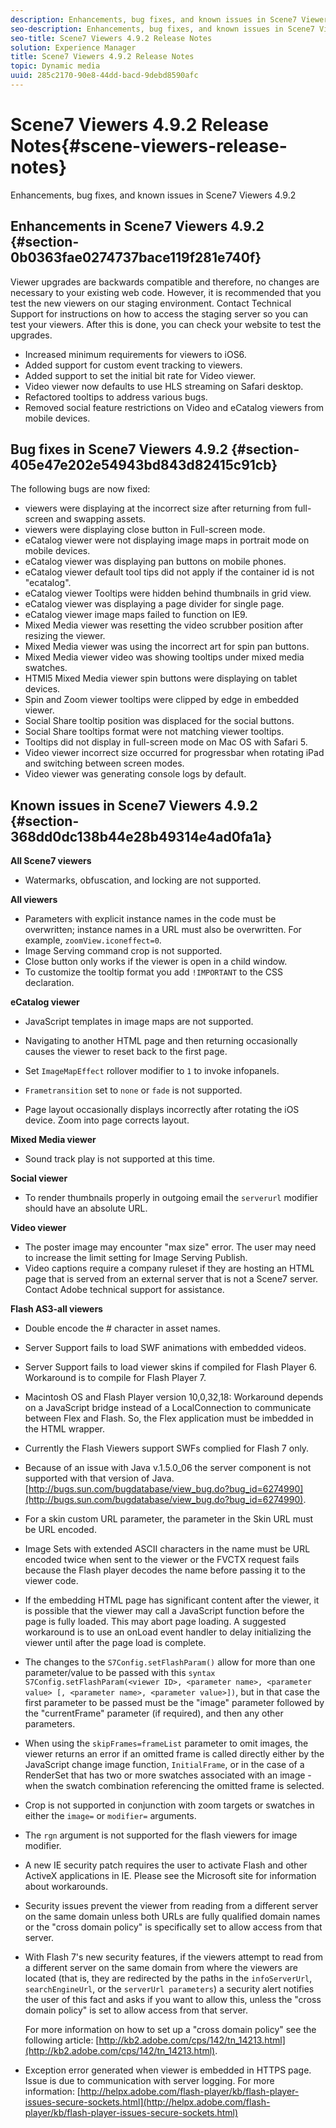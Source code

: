 ```yaml
---
description: Enhancements, bug fixes, and known issues in Scene7 Viewers 4.9.2
seo-description: Enhancements, bug fixes, and known issues in Scene7 Viewers 4.9.2
seo-title: Scene7 Viewers 4.9.2 Release Notes
solution: Experience Manager
title: Scene7 Viewers 4.9.2 Release Notes
topic: Dynamic media
uuid: 285c2170-90e8-44dd-bacd-9debd8590afc
---
```


# Scene7 Viewers 4.9.2 Release Notes{#scene-viewers-release-notes}

Enhancements, bug fixes, and known issues in Scene7 Viewers 4.9.2

## Enhancements in Scene7 Viewers 4.9.2 {#section-0b0363fae0274737bace119f281e740f}

Viewer upgrades are backwards compatible and therefore, no changes are necessary to your existing web code. However, it is recommended that you test the new viewers on our staging environment. Contact Technical Support for instructions on how to access the staging server so you can test your viewers. After this is done, you can check your website to test the upgrades.

* Increased minimum requirements for viewers to iOS6. 
* Added support for custom event tracking to viewers. 
* Added support to set the initial bit rate for Video viewer. 
* Video viewer now defaults to use HLS streaming on Safari desktop. 
* Refactored tooltips to address various bugs. 
* Removed social feature restrictions on Video and eCatalog viewers from mobile devices.

## Bug fixes in Scene7 Viewers 4.9.2 {#section-405e47e202e54943bd843d82415c91cb}

The following bugs are now fixed:

* viewers were displaying at the incorrect size after returning from full-screen and swapping assets. 
* viewers were displaying close button in Full-screen mode. 
* eCatalog viewer were not displaying image maps in portrait mode on mobile devices. 
* eCatalog viewer was displaying pan buttons on mobile phones. 
* eCatalog viewer default tool tips did not apply if the container id is not "ecatalog". 
* eCatalog viewer Tooltips were hidden behind thumbnails in grid view. 
* eCatalog viewer was displaying a page divider for single page. 
* eCatalog viewer image maps failed to function on IE9. 
* Mixed Media viewer was resetting the video scrubber position after resizing the viewer. 
* Mixed Media viewer was using the incorrect art for spin pan buttons. 
* Mixed Media viewer video was showing tooltips under mixed media swatches. 
* HTMl5 Mixed Media viewer spin buttons were displaying on tablet devices. 
* Spin and Zoom viewer tooltips were clipped by edge in embedded viewer. 
* Social Share tooltip position was displaced for the social buttons. 
* Social Share tooltips format were not matching viewer tooltips. 
* Tooltips did not display in full-screen mode on Mac OS with Safari 5. 
* Video viewer incorrect size occurred for progressbar when rotating iPad and switching between screen modes. 
* Video viewer was generating console logs by default.

## Known issues in Scene7 Viewers 4.9.2 {#section-368dd0dc138b44e28b49314e4ad0fa1a}

**All Scene7 viewers**

* Watermarks, obfuscation, and locking are not supported.

**All viewers**

* Parameters with explicit instance names in the code must be overwritten; instance names in a URL must also be overwritten. For example, `zoomView.iconeffect=0`. 
* Image Serving command crop is not supported. 
* Close button only works if the viewer is open in a child window. 
* To customize the tooltip format you add `!IMPORTANT` to the CSS declaration.

**eCatalog viewer**

* JavaScript templates in image maps are not supported. 
* Navigating to another HTML page and then returning occasionally causes the viewer to reset back to the first page. 
* Set `ImageMapEffect` rollover modifier to `1` to invoke infopanels. 

* `Frametransition` set to `none` or `fade` is not supported. 

* Page layout occasionally displays incorrectly after rotating the iOS device. Zoom into page corrects layout.

**Mixed Media viewer**

* Sound track play is not supported at this time.

**Social viewer**

* To render thumbnails properly in outgoing email the `serverurl` modifier should have an absolute URL.

**Video viewer**

* The poster image may encounter "max size" error. The user may need to increase the limit setting for Image Serving Publish. 
* Video captions require a company ruleset if they are hosting an HTML page that is served from an external server that is not a Scene7 server. Contact Adobe technical support for assistance.

**Flash AS3-all viewers**

* Double encode the # character in asset names. 
* Server Support fails to load SWF animations with embedded videos. 
* Server Support fails to load viewer skins if compiled for Flash Player 6. Workaround is to compile for Flash Player 7. 
* Macintosh OS and Flash Player version 10,0,32,18: Workaround depends on a JavaScript bridge instead of a LocalConnection to communicate between Flex and Flash. So, the Flex application must be imbedded in the HTML wrapper. 
* Currently the Flash Viewers support SWFs complied for Flash 7 only. 
* Because of an issue with Java v.1.5.0_06 the server component is not supported with that version of Java. [http://bugs.sun.com/bugdatabase/view_bug.do?bug_id=6274990](http://bugs.sun.com/bugdatabase/view_bug.do?bug_id=6274990). 
* For a skin custom URL parameter, the parameter in the Skin URL must be URL encoded. 
* Image Sets with extended ASCII characters in the name must be URL encoded twice when sent to the viewer or the FVCTX request fails because the Flash player decodes the name before passing it to the viewer code. 
* If the embedding HTML page has significant content after the viewer, it is possible that the viewer may call a JavaScript function before the page is fully loaded. This may abort page loading. A suggested workaround is to use an onLoad event handler to delay initializing the viewer until after the page load is complete. 
* The changes to the `S7Config.setFlashParam()` allow for more than one parameter/value to be passed with this `syntax S7Config.setFlashParam(<viewer ID>, <parameter name>, <parameter value> [, <parameter name>, <parameter value>])`, but in that case the first parameter to be passed must be the "image" parameter followed by the "currentFrame" parameter (if required), and then any other parameters. 

* When using the `skipFrames=frameList` parameter to omit images, the viewer returns an error if an omitted frame is called directly either by the JavaScript change image function, `InitialFrame`, or in the case of a RenderSet that has two or more swatches associated with an image - when the swatch combination referencing the omitted frame is selected. 

* Crop is not supported in conjunction with zoom targets or swatches in either the `image=` or `modifier=` arguments. 

* The `rgn` argument is not supported for the flash viewers for image modifier. 
* A new IE security patch requires the user to activate Flash and other ActiveX applications in IE. Please see the Microsoft site for information about workarounds. 
* Security issues prevent the viewer from reading from a different server on the same domain unless both URLs are fully qualified domain names or the "cross domain policy" is specifically set to allow access from that server. 
* With Flash 7's new security features, if the viewers attempt to read from a different server on the same domain from where the viewers are located (that is, they are redirected by the paths in the `infoServerUrl`, `searchEngineUrl`, or the `serverUrl parameters`) a security alert notifies the user of this fact and asks if you want to allow this, unless the "cross domain policy" is set to allow access from that server.

  For more information on how to set up a "cross domain policy" see the following article: [http://kb2.adobe.com/cps/142/tn_14213.html](http://kb2.adobe.com/cps/142/tn_14213.html). 

* Exception error generated when viewer is embedded in HTTPS page. Issue is due to communication with server logging. For more information: [http://helpx.adobe.com/flash-player/kb/flash-player-issues-secure-sockets.html](http://helpx.adobe.com/flash-player/kb/flash-player-issues-secure-sockets.html)

